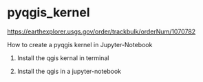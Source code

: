 # pyqgis_kernel

https://earthexplorer.usgs.gov/order/trackbulk/orderNum/1070782


How to create a pyqgis kernel in Jupyter-Notebook

1) Install the qgis kernal in terminal

2) Install the qgis in a jupyter-notebook




